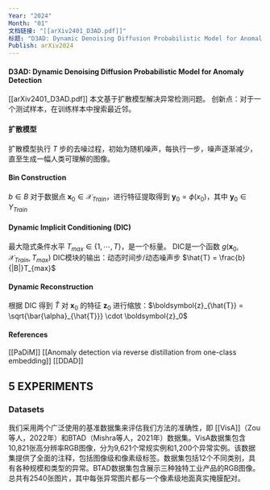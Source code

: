 ```yaml
---
Year: "2024"
Month: "01"
文档链接: "[[arXiv2401_D3AD.pdf]]"
标题: "D3AD: Dynamic Denoising Diffusion Probabilistic Model for Anomaly Detection"
Publish: arXiv2024
---
```


#### D3AD: Dynamic Denoising Diffusion Probabilistic Model for Anomaly Detection

[[arXiv2401_D3AD.pdf]]
本文基于扩散模型解决异常检测问题。
创新点：对于一个测试样本，在训练样本中搜索最近邻。
#### 扩散模型
扩散模型执行 $T$ 步的去噪过程，初始为随机噪声，每执行一步，噪声逐渐减少，直至生成一幅人类可理解的图像。

#### Bin Construction
$b\in B$
对于数据点 $\boldsymbol{x}_0 \in \mathcal{X}_{Train}$，进行特征提取得到 $\boldsymbol{y}_0=\phi(x_0)$，其中 $\boldsymbol{y}_0 \in Y_{Train}$
#### Dynamic Implicit Conditioning (DIC)
最大隐式条件水平 $T_{max} \in \{1,\cdots, T\}$，是一个标量。
DIC是一个函数 $g(\boldsymbol{x}_0, \mathcal{X}_{Train}, T_{max})$
DIC模块的输出：动态时间步/动态噪声步 $\hat{T} = \frac{b}{|B|}T_{max}$
#### Dynamic Reconstruction
根据 DIC 得到 $\hat T$
对 $\boldsymbol{x}_0$ 的特征 $\boldsymbol{z}_0$ 进行缩放：$\boldsymbol{z}_{\hat{T}} = \sqrt{\bar{\alpha}_{\hat{T}}} \cdot \boldsymbol{z}_0$ 

#### References
[[PaDiM]]
[[Anomaly detection via reverse distillation from one-class embedding]]
[[DDAD]]

## 5 EXPERIMENTS

### Datasets

我们采用两个广泛使用的基准数据集来评估我们方法的准确性，即 [[VisA]]（Zou等人，2022年）和BTAD（Mishra等人，2021年）数据集。VisA数据集包含10,821张高分辨率RGB图像，分为9,621个常规实例和1,200个异常实例。该数据集提供了全面的注释，包括图像级和像素级标签。数据集包括12个不同类别，具有各种规模和类型的异常。BTAD数据集包含展示三种独特工业产品的RGB图像。总共有2540张图片，其中每张异常图片都与一个像素级地面真实掩膜配对。
